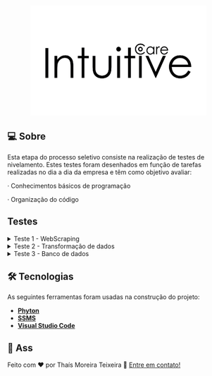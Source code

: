  
 <p align="center">
  <img src="./logo.png" width="400px" height="250px"/></p>
  

## 💻 Sobre
Esta etapa do processo seletivo consiste na realização de testes de nivelamento. Estes testes foram desenhados em função de tarefas realizadas no dia a dia da empresa e têm como objetivo avaliar:

·      Conhecimentos básicos de programação

·      Organização do código

## Testes
<details>
<summary>Teste 1 - WebScraping</summary>
<br>
Neste teste o candidato deverá criar um código que execute as tarefas:
Tarefas de código:
<br><br>
<pre>
1 - Acessar o site: http://www.ans.gov.br/prestadores/tiss-troca-de-informacao-de-saude-suplementar;
2 - Buscar a versão mais recente do Padrão TISS (arquivo - padrao_tiss_componente_organizacional_202111.pdf);
3 - Baixar o componente organizacional;
</pre>
<a href="https://github.com/ThaMoreira/Testes_IntuitiveCare/tree/main/Teste_1">Abrir Teste 01</a>
</details>

<details>
<summary>Teste 2 - Transformação de dados</summary>
<br>
Neste teste o candidato deverá criar um código que execute as tarefas:
Tarefas de código:
<br><br>
<pre>
1 - Extrair do pdf do teste 1 acima os dados dos Quadros 30,31,32 (Tabela de categoria do Padrão TISS);
2 - Salvar dados em tabelas estruturadas, em csvs;
3 - Zipar todos os csvs num arquivo "Teste_Thaís_Moreira_Teixeira.zip".
</pre>
<a href="https://github.com/ThaMoreira/Testes_IntuitiveCare/tree/main/Teste_2">Abrir Teste 02</a>
</details>

<details>
<summary>Teste 3 - Banco de dados</summary>
<br>
Neste teste o candidato deverá criar scripts sql (MySQL 8.* ou Postgres >10.0) que execute as tarefas:
<br><br>
Tarefas de Preparação:
<br><br>
<pre>
- Baixar os arquivos dos últimos 2 anos no repositório público (pode ser feito manualmente)
<br>
- Baixar csv do link (pode ser feito manualmente)
</pre>
Tarefas de código:
<br>
<pre>
- Queries de load: criar as queries para carregar o conteúdo dos arquivos obtidos nas tarefas de preparação num:
banco MySQL ou Postgres
  <br>
- Montar uma query analítica que traga a resposta para as seguintes perguntas:
  <br>
- Quais as 10 operadoras que mais tiveram despesas com: 
"EVENTOS/ SINISTROS CONHECIDOS OU AVISADOS  DE ASSISTÊNCIA A SAÚDE MEDICO HOSPITALAR" no último trimestre e no último ano?
</pre>
<a href="https://github.com/ThaMoreira/Testes_IntuitiveCare/tree/main/Teste_3">Abrir Teste 03</a>
</details>

## 🛠 Tecnologias
As seguintes ferramentas foram usadas na construção do projeto:
* **[Phyton](https://www.python.org/)**
* **[SSMS](https://docs.microsoft.com/pt-br/sql/ssms/download-sql-server-management-studio-ssms?view=sql-server-ver15)**
* **[Visual Studio Code](https://code.visualstudio.com/?WT.mc_id=javascript-9652-gllemos)**


## 📝 Ass

Feito com ❤️ por Thaís Moreira Teixeira 🖖 [Entre em contato!](https://www.linkedin.com/in/tha-moreira/)
